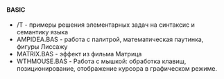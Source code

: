 #### BASIC
- /T - примеры решения элементарных задач на синтаксис и семантику языка
- AMPIDEA.BAS - работа с палитрой, математическая паутинка, фигуры Лиссажу
- MATRIX.BAS - эффект из фильма Матрица
- WTHMOUSE.BAS - Работа с мышкой: обработка клавиш, позиционирование, отображение курсора в графическом режиме.
